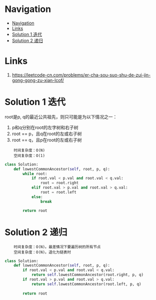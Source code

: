 # Navigation
- [Navigation](#navigation)
- [Links](#links)
- [Solution 1 迭代](#solution-1-%e8%bf%ad%e4%bb%a3)
- [Solution 2 递归](#solution-2-%e9%80%92%e5%bd%92)

# Links
1. https://leetcode-cn.com/problems/er-cha-sou-suo-shu-de-zui-jin-gong-gong-zu-xian-lcof/

# Solution 1 迭代
root是p, q的最近公共祖先，则只可能是为以下情况之一：
1. p和q分别在root的左字树和右子树
2. root == p，且q在root的左或右子树
3. root == q，且p在root的左或右子树

```
    时间复杂度：O(N)
    空间复杂度：O(1)
```
```python
class Solution:
    def lowestCommonAncestor(self, root, p, q):
        while root:
            if root.val < p.val and root.val < q.val:
                root = root.right
            elif root.val > p.val and root.val > q.val:
                root = root.left
            else:
                break

        return root
```

# Solution 2 递归
```
    时间复杂度：O(N)。最差情况下要遍历树的所有节点
    空间复杂度：O(N)。退化为链表时
```
```python
class Solution:
    def lowestCommonAncestor(self, root, p, q):
        if root.val < p.val and root.val < q.val:
            return self.lowestCommonAncestor(root.right, p, q)
        if root.val > p.val and root.val > q.val:
            return self.lowestCommonAncestor(root.left, p, q)
        
        return root
```